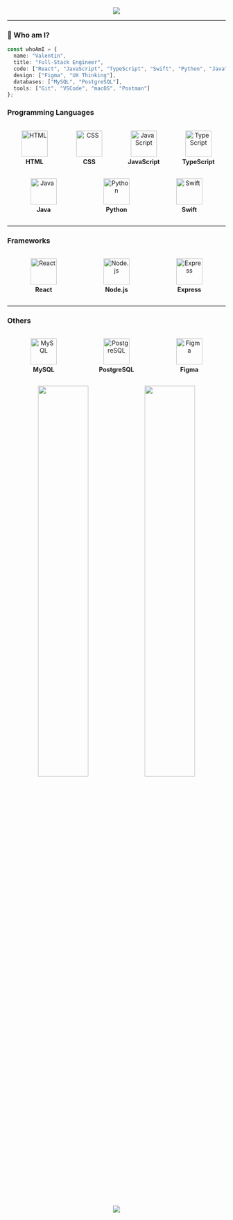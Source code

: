 <!-- Banner with aesthetic gradient -->
<!-- Banner with aesthetic gradient -->
<!-- Banner with aesthetic gradient -->
<div align="center">
  <img src="https://capsule-render.vercel.app/api?type=waving&color=0:36D1DC,100:5B86E5&height=200&section=header&text=valentin%20-%20CS%20Student%20and%20Developer&fontSize=35&fontAlignY=40&textColor=ffffff" />
</div>

---

### 🧠 Who am I?

```ts
const whoAmI = {
  name: "Valentin",
  title: "Full-Stack Engineer",
  code: ["React", "JavaScript", "TypeScript", "Swift", "Python", "Java", "Node.js"],
  design: ["Figma", "UX Thinking"],
  databases: ["MySQL", "PostgreSQL"],
  tools: ["Git", "VSCode", "macOS", "Postman"]
};
```

<!-- Programming Languages -->
### Programming Languages

<ul style="list-style-type: none; display: flex; flex-wrap: wrap; padding: 0; justify-content: center;">
  <li style="flex: 1 0 16%; margin: 15px; text-align: center;">
    <img src="https://skillicons.dev/icons?i=html" alt="HTML" width="60" /><br><strong>HTML</strong>
  </li>
  <li style="flex: 1 0 16%; margin: 15px; text-align: center;">
    <img src="https://skillicons.dev/icons?i=css" alt="CSS" width="60" /><br><strong>CSS</strong>
  </li>
  <li style="flex: 1 0 16%; margin: 15px; text-align: center;">
    <img src="https://skillicons.dev/icons?i=js" alt="JavaScript" width="60" /><br><strong>JavaScript</strong>
  </li>
  <li style="flex: 1 0 16%; margin: 15px; text-align: center;">
    <img src="https://skillicons.dev/icons?i=ts" alt="TypeScript" width="60" /><br><strong>TypeScript</strong>
  </li>
  <li style="flex: 1 0 16%; margin: 15px; text-align: center;">
    <img src="https://skillicons.dev/icons?i=java" alt="Java" width="60" /><br><strong>Java</strong>
  </li>
  <li style="flex: 1 0 16%; margin: 15px; text-align: center;">
    <img src="https://skillicons.dev/icons?i=python" alt="Python" width="60" /><br><strong>Python</strong>
  </li>
  <li style="flex: 1 0 16%; margin: 15px; text-align: center;">
    <img src="https://skillicons.dev/icons?i=swift" alt="Swift" width="60" /><br><strong>Swift</strong>
  </li>
</ul>

---

### Frameworks

<ul style="list-style-type: none; display: flex; flex-wrap: wrap; padding: 0; justify-content: center;">
  <li style="flex: 1 0 16%; margin: 15px; text-align: center;">
    <img src="https://skillicons.dev/icons?i=react" alt="React" width="60" /><br><strong>React</strong>
  </li>
  <li style="flex: 1 0 16%; margin: 15px; text-align: center;">
    <img src="https://skillicons.dev/icons?i=nodejs" alt="Node.js" width="60" /><br><strong>Node.js</strong>
  </li>
  <li style="flex: 1 0 16%; margin: 15px; text-align: center;">
    <img src="https://skillicons.dev/icons?i=express" alt="Express" width="60" /><br><strong>Express</strong>
  </li>
</ul>

---

### Others

<ul style="list-style-type: none; display: flex; flex-wrap: wrap; padding: 0; justify-content: center;">
  <li style="flex: 1 0 16%; margin: 15px; text-align: center;">
    <img src="https://skillicons.dev/icons?i=mysql" alt="MySQL" width="60" /><br><strong>MySQL</strong>
  </li>
  <li style="flex: 1 0 16%; margin: 15px; text-align: center;">
    <img src="https://skillicons.dev/icons?i=postgres" alt="PostgreSQL" width="60" /><br><strong>PostgreSQL</strong>
  </li>
  <li style="flex: 1 0 16%; margin: 15px; text-align: center;">
    <img src="https://skillicons.dev/icons?i=figma" alt="Figma" width="60" /><br><strong>Figma</strong>
  </li>
</ul>

<p align="center">
  <img src="https://github-readme-stats.vercel.app/api?username=vali-codes&show_icons=true&count_private=true&hide=prs&theme=tokyonight&border_radius=10&custom_title=My%20GitHub%20Stats" width="48%" />
  <img src="https://github-readme-streak-stats.herokuapp.com/?user=vali-codes&theme=tokyonight&date_format=M%20j%5B%2C%20Y%5D&border=DDDDDD&fire=DD5E89" width="48%" />
</p>

<p align="center">
  <a href="mailto:hello@valentinm.dev"><img src="https://img.shields.io/badge/Gmail-D14836?style=for-the-badge&logo=gmail&logoColor=white"/></a>
</p>






